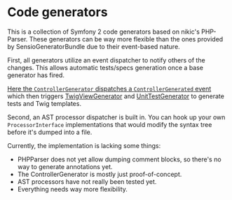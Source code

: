 Code generators
===============

This is a collection of Symfony 2 code generators based on nikic's PHP-Parser.
These generators can be way more flexible than the ones provided by SensioGeneratorBundle
due to their event-based nature.

First, all generators utilize an event dispatcher to notify others of the changes. This allows
automatic tests/specs generation once a base generator has fired.

[Here the `ControllerGenerator` dispatches a `ControllerGenerated` event](https://github.com/kix/generator-bundle/blob/master/src/Generator/ControllerGenerator.php#L56) 
which then triggers [TwigViewGenerator](https://github.com/kix/generator-bundle/blob/master/src/Generator/TwigViewGenerator.php#L20) and
[UnitTestGenerator](https://github.com/kix/generator-bundle/blob/master/src/Generator/UnitTestGenerator.php#L36)
to generate tests and Twig templates.

Second, an AST processor dispatcher is built in. You can hook up your own `ProcessorInterface`
implementations that would modify the syntax tree before it's dumped into a file.

Currently, the implementation is lacking some things:

- PHPParser does not yet allow dumping comment blocks, so there's no way to generate
annotations yet.
- The ControllerGenerator is mostly just proof-of-concept.
- AST processors have not really been tested yet.
- Everything needs way more flexibility.